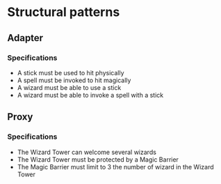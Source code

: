 # Structural patterns

## Adapter

### Specifications

* A stick must be used to hit physically
* A spell must be invoked to hit magically
* A wizard must be able to use a stick
* A wizard must be able to invoke a spell with a stick

## Proxy

### Specifications

* The Wizard Tower can welcome several wizards
* The Wizard Tower must be protected by a Magic Barrier
* The Magic Barrier must limit to 3 the number of wizard in the Wizard Tower

